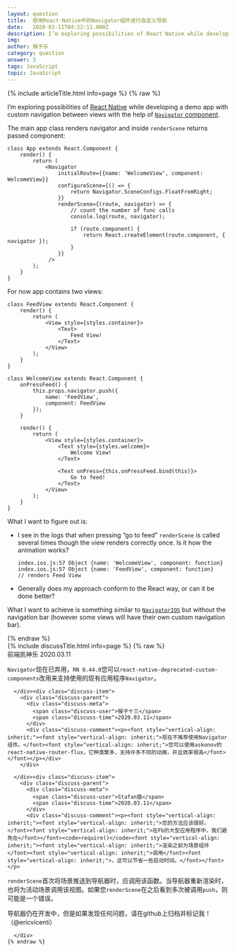 ```yaml
---
layout: question
title:  使用React-Native中的Navigator组件进行自定义导航
date:   2020-03-11T04:22:11.000Z
description: I’m exploring possibilities of React Native while developing a demo app with ...
img: 
author: 猴子乐
category: question
answer: 3
tags: JavaScript
topic: JavaScript
---
```

<div class="article-root">
  <div class="article">
    {% include articleTitle.html info=page %}
    {% raw %}
    <div class="article-content"><p>I’m exploring possibilities of <a href="http://facebook.github.io/react-native" rel="noreferrer">React Native</a> while developing a demo app with custom navigation between views with the help of <a href="http://facebook.github.io/react-native/docs/navigator.html#content" rel="noreferrer"><code>Navigator</code> component</a>.</p>

<p>The main app class renders navigator and inside <code>renderScene</code> returns passed component:</p>

<pre><code>class App extends React.Component {<font></font>
    render() {<font></font>
        return (<font></font>
            &lt;Navigator<font></font>
                initialRoute={{name: 'WelcomeView', component: WelcomeView}}<font></font>
                configureScene={() =&gt; {<font></font>
                    return Navigator.SceneConfigs.FloatFromRight;<font></font>
                }}<font></font>
                renderScene={(route, navigator) =&gt; {<font></font>
                    // count the number of func calls<font></font>
                    console.log(route, navigator); <font></font>
<font></font>
                    if (route.component) {<font></font>
                        return React.createElement(route.component, { navigator });<font></font>
                    }<font></font>
                }}<font></font>
             /&gt;<font></font>
        );<font></font>
    }<font></font>
}<font></font>
</code></pre>

<p>For now app contains two views:</p>

<pre><code>class FeedView extends React.Component {<font></font>
    render() {<font></font>
        return (<font></font>
            &lt;View style={styles.container}&gt;<font></font>
                &lt;Text&gt;<font></font>
                    Feed View!<font></font>
                &lt;/Text&gt;<font></font>
            &lt;/View&gt;<font></font>
        );<font></font>
    }<font></font>
}<font></font>
<font></font>
class WelcomeView extends React.Component {<font></font>
    onPressFeed() {<font></font>
        this.props.navigator.push({<font></font>
            name: 'FeedView',<font></font>
            component: FeedView<font></font>
        });<font></font>
    }<font></font>
<font></font>
    render() {<font></font>
        return (<font></font>
            &lt;View style={styles.container}&gt;<font></font>
                &lt;Text style={styles.welcome}&gt;<font></font>
                    Welcome View!<font></font>
                &lt;/Text&gt;<font></font>
<font></font>
                &lt;Text onPress={this.onPressFeed.bind(this)}&gt;<font></font>
                    Go to feed!<font></font>
                &lt;/Text&gt;<font></font>
            &lt;/View&gt;<font></font>
        );<font></font>
    }<font></font>
}<font></font>
</code></pre>

<p>What I want to figure out is:</p>

<ul>
<li><p>I see in the logs that when pressing “go to feed” <code>renderScene</code> is called several times though the view renders correctly once. Is it how the animation works?</p>

<pre><code>index.ios.js:57 Object {name: 'WelcomeView', component: function}<font></font>
index.ios.js:57 Object {name: 'FeedView', component: function}<font></font>
// renders Feed View<font></font>
</code></pre></li>
<li><p>Generally does my approach conform to the React way, or can it be done better?</p></li>
</ul>

<p>What I want to achieve is something similar to <a href="http://facebook.github.io/react-native/docs/navigatorios.html#content" rel="noreferrer"><code>NavigatorIOS</code></a> but without the navigation bar (however some views will have their own custom navigation bar).</p></div>
    {% endraw %}
  </div>

  <div class="discuss-wrapper">
    {% include discussTitle.html info=page %}
    {% raw %}
    <div class="discuss-item">
        <div class="discuss-parent">
          <div class="discuss-meta">
            <span class="discuss-user">前端凯神乐</span>
            <span class="discuss-time">2020.03.11</span>
          </div>
          <div class="discuss-comment"><p><code>Navigator</code><font style="vertical-align: inherit;"><font style="vertical-align: inherit;">现在已弃用，</font></font><code>RN 0.44.0</code><font style="vertical-align: inherit;"><font style="vertical-align: inherit;">您可以</font></font><code>react-native-deprecated-custom-components</code><font style="vertical-align: inherit;"><font style="vertical-align: inherit;">改用来支持</font><font style="vertical-align: inherit;">使用</font><font style="vertical-align: inherit;">的现有应用程序</font></font><code>Navigator</code><font style="vertical-align: inherit;"><font style="vertical-align: inherit;">。</font></font></p></div>
        </div>
        
      </div><div class="discuss-item">
        <div class="discuss-parent">
          <div class="discuss-meta">
            <span class="discuss-user">猴子十三</span>
            <span class="discuss-time">2020.03.11</span>
          </div>
          <div class="discuss-comment"><p><font style="vertical-align: inherit;"><font style="vertical-align: inherit;">现在不推荐使用Navigator组件。</font><font style="vertical-align: inherit;">您可以使用askonov的react-native-router-flux，它种类繁多，支持许多不同的动画，并且效率很高</font></font></p></div>
        </div>
        
      </div><div class="discuss-item">
        <div class="discuss-parent">
          <div class="discuss-meta">
            <span class="discuss-user">Stafan猿</span>
            <span class="discuss-time">2020.03.11</span>
          </div>
          <div class="discuss-comment"><p><font style="vertical-align: inherit;"><font style="vertical-align: inherit;">您的方法应该很好。</font><font style="vertical-align: inherit;">在Fb的大型应用程序中，我们避免在</font></font><code>require()</code><font style="vertical-align: inherit;"><font style="vertical-align: inherit;">渲染之前为场景组件</font><font style="vertical-align: inherit;">调用</font><font style="vertical-align: inherit;">，这可以节省一些启动时间。</font></font></p>

<p><font style="vertical-align: inherit;"></font><code>renderScene</code><font style="vertical-align: inherit;"><font style="vertical-align: inherit;">首次将场景推送到导航器时，应调用</font><font style="vertical-align: inherit;">该</font><font style="vertical-align: inherit;">函数。</font><font style="vertical-align: inherit;">当导航器重新渲染时，也将为活动场景调用该视图。</font><font style="vertical-align: inherit;">如果您</font></font><code>renderScene</code><font style="vertical-align: inherit;"><font style="vertical-align: inherit;">在之后</font><font style="vertical-align: inherit;">看到</font><font style="vertical-align: inherit;">多次被调用</font></font><code>push</code><font style="vertical-align: inherit;"><font style="vertical-align: inherit;">，则可能是一个错误。</font></font></p>

<p><font style="vertical-align: inherit;"><font style="vertical-align: inherit;">导航器仍在开发中，但是如果发现任何问题，请在github上归档并标记我！</font><font style="vertical-align: inherit;">（@ericvicenti）</font></font></p></div>
        </div>
        
      </div>
    {% endraw %}
  </div>
<div>
